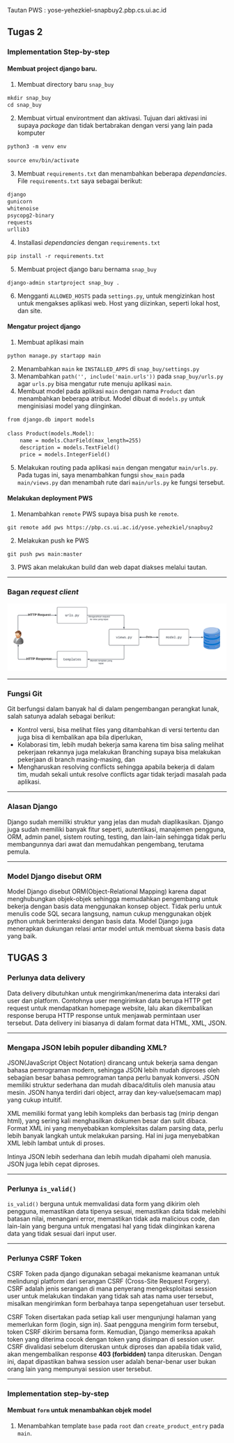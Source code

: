 Tautan PWS : yose-yehezkiel-snapbuy2.pbp.cs.ui.ac.id

## Tugas 2

### Implementation Step-by-step

#### Membuat project django baru.

1. Membuat directory baru `snap_buy`
```
mkdir snap_buy
cd snap_buy 
```

2. Membuat virtual environtment dan aktivasi. Tujuan dari aktivasi ini supaya *package* dan  tidak bertabrakan dengan versi yang lain pada komputer
```
python3 -m venv env

source env/bin/activate
```

3. Membuat `requirements.txt` dan menambahkan beberapa *dependancies*. File `requirements.txt` saya sebagai berikut:
```
django
gunicorn
whitenoise
psycopg2-binary
requests
urllib3
```

4. Installasi *dependancies* dengan `requirements.txt`
```
pip install -r requirements.txt
```

5. Membuat project django baru bernama `snap_buy`
```
django-admin startproject snap_buy .
```

6. Mengganti `ALLOWED_HOSTS` pada `settings.py`, untuk mengizinkan host untuk mengakses aplikasi web. Host yang diizinkan, seperti lokal host, dan site. 

#### Mengatur project django

1. Membuat aplikasi main
```
python manage.py startapp main
```
2. Menambahkan `main` ke `INSTALLED_APPS` di `snap_buy/settings.py`
3. Menambahkan `path('', include('main.urls'))` pada `snap_buy/urls.py` agar `urls.py` bisa mengatur rute menuju aplikasi `main`.
4. Membuat model pada aplikasi `main` dengan nama `Product` dan menambahkan beberapa atribut. Model dibuat di `models.py` untuk menginisiasi model yang diinginkan. 
```
from django.db import models

class Product(models.Model):
    name = models.CharField(max_length=255)
    description = models.TextField()
    price = models.IntegerField()
```

5. Melakukan routing pada aplikasi `main` dengan mengatur `main/urls.py`. Pada tugas ini, saya menambahkan fungsi `show_main` pada `main/views.py` dan menambah rute dari `main/urls.py` ke fungsi tersebut.

#### Melakukan deployment PWS
1. Menambahkan `remote` PWS supaya bisa push ke `remote`. 
```
git remote add pws https://pbp.cs.ui.ac.id/yose.yehezkiel/snapbuy2
```

2. Melakukan push ke PWS
```
git push pws main:master
```

3. PWS akan melakukan build dan web dapat diakses melalui tautan.

---

### Bagan *request client*
![Bagan-request-client](https://github.com/maskrio/snap_buy/blob/main/Bagan-request-client.png)


---

### Fungsi Git

Git berfungsi dalam banyak hal di dalam pengembangan perangkat lunak, salah satunya adalah sebagai berikut: 

- Kontrol versi, bisa melihat files yang ditambahkan di versi
tertentu dan juga bisa di kembalikan apa bila diperlukan,
- Kolaborasi tim, lebih mudah bekerja sama karena tim bisa saling
melihat pekerjaan rekannya juga melakukan Branching supaya bisa melakukan pekerjaan di branch masing-masing, dan
- Mengharuskan resolving conflicts sehingga apabila bekerja di dalam tim,
mudah sekali untuk resolve conflicts agar tidak terjadi masalah pada aplikasi.

---

### Alasan Django 

Django sudah memiliki struktur yang jelas dan mudah
diaplikasikan. Django juga sudah memiliki banyak fitur
seperti, autentikasi, manajemen pengguna, ORM, admin panel,
sistem routing, testing, dan lain-lain sehingga tidak perlu membangunnya dari awat dan memudahkan pengembang, terutama pemula.

---

### Model Django disebut ORM

Model Django disebut ORM(Object-Relational Mapping) karena dapat menghubungkan objek-objek sehingga memudahkan pengembang untuk bekerja dengan basis data menggunakan konsep object. Tidak perlu untuk menulis code SQL secara langsung, namun cukup menggunakan objek python untuk berinteraksi dengan basis data. Model Django juga menerapkan dukungan relasi antar model untuk membuat skema basis data yang baik.


## TUGAS 3

### Perlunya data delivery

Data delivery dibutuhkan untuk mengirimkan/menerima data interaksi dari user dan platform. Contohnya user mengirimkan data berupa HTTP get request untuk mendapatkan homepage website, lalu akan dikembalikan response berupa HTTP response untuk menjawab permintaan user tersebut.  Data delivery ini biasanya di dalam format data HTML, XML, JSON.

--- 

### Mengapa JSON lebih populer dibanding XML?

JSON(JavaScript Object Notation) dirancang untuk bekerja sama dengan bahasa pemrograman modern, sehingga JSON lebih mudah diproses oleh sebagian besar bahasa pemrograman tanpa perlu banyak konversi. JSON memiliki struktur sederhana dan mudah dibaca/ditulis oleh manusia atau mesin. JSON hanya terdiri dari object, array dan key-value(semacam map) yang cukup intuitif. 

XML memiliki format yang lebih kompleks dan berbasis tag (mirip dengan html), yang sering kali menghasilkan dokumen besar dan sulit dibaca. Format XML ini yang menyebabkan kompleksitas dalam parsing data, perlu lebih banyak langkah untuk melakukan parsing. Hal ini juga menyebabkan XML lebih lambat untuk di proses.

Intinya JSON lebih sederhana dan lebih mudah dipahami oleh manusia. JSON juga lebih cepat diproses.

---


### Perlunya `is_valid()`

`is_valid()` berguna untuk memvalidasi data form yang dikirim oleh pengguna, memastikan data tipenya sesuai, memastikan data tidak melebihi batasan nilai, menangani error, memastikan tidak ada malicious code, dan lain-lain yang berguna untuk mengatasi hal yang tidak diinginkan karena data yang tidak sesuai dari input user.

---

### Perlunya CSRF Token

CSRF Token pada django digunakan sebagai mekanisme keamanan untuk melindungi platform dari serangan CSRF (Cross-Site Request Forgery). CSRF adalah jenis serangan di mana penyerang mengeksploitasi session user untuk melakukan tindakan yang tidak sah atas nama user tersebut, misalkan mengirimkan form berbahaya tanpa sepengetahuan user tersebut. 

CSRF Token disertakan pada setiap kali user mengunjungi halaman yang memerlukan form (login, sign in). Saat pengguna mengirim form tersebut, token CSRF dikirim bersama form. Kemudian, Django memeriksa apakah token yang diterima cocok dengan token yang disimpan di session user. CSRF divalidasi sebelum diteruskan untuk diproses dan apabila tidak valid, akan mengembalikan response **403 (forbidden)** tanpa diteruskan.
Dengan ini, dapat dipastikan bahwa session user adalah benar-benar user bukan orang lain yang mempunyai session user tersebut.

---

### Implementation step-by-step

#### Membuat `form` untuk menambahkan objek model

1. Menambahkan template `base` pada `root` dan `create_product_entry` pada `main`.
